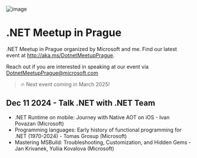 ![image](https://github.com/user-attachments/assets/d4b5bda8-9485-435d-8fbc-5d2d658bf600)

# .NET Meetup in Prague

.NET Meetup in Prague organized by Microsoft and me. Find our latest event at <http://aka.ms/DotnetMeetupPrague>.

Reach out if you are interested in speaking at our event via DotnetMeetupPrague@microsoft.com

> 🔥 Next event coming in March 2025!

## Dec 11 2024 - Talk .NET with .NET Team

- .NET Runtime on mobile: Journey with Native AOT on iOS - Ivan Povazan (Microsoft)
- Programming languages: Early history of functional programming for .NET  (1970-2024) - Tomas Grosup (Microsoft)
- Mastering MSBuild: Troubleshooting, Customization, and Hidden Gems - Jan Krivanek, Yuliia Kovalova (Microsoft)









